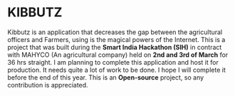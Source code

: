 # KIBBUTZ
Kibbutz is an application that decreases the gap between the agricultural officers and Farmers, using is the magical powers of the Internet. This is a project that was built during the __Smart India Hackathon (SIH)__ in contract with MAHYCO (An agricultural company) held on __2nd and 3rd of March__ for 36 hrs straight. I am planning to complete this application and host it for production. It needs quite a lot of work to be done. I hope I will complete it before the end of this year. This is an __Open-source__ project, so any contribution is appreciated.
